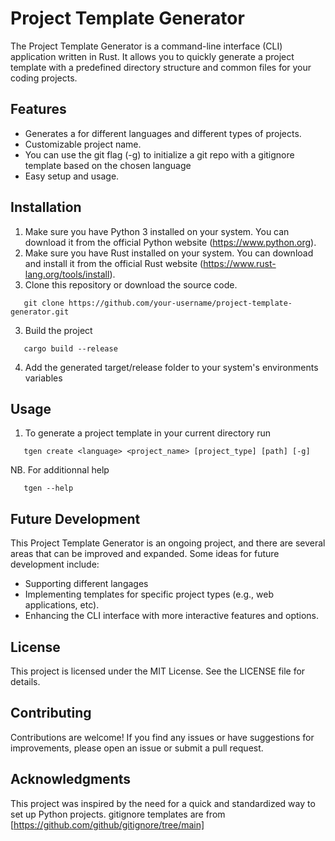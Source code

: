 # Project Template Generator

The Project Template Generator is a command-line interface (CLI) application written in Rust. 
It allows you to quickly generate a project template with a predefined directory structure and common files for your coding projects.

## Features
- Generates a for different languages and different types of projects.
- Customizable project name.
- You can use the git flag (-g) to initialize a git repo with a gitignore template based on the chosen language
- Easy setup and usage.

## Installation
1. Make sure you have Python 3 installed on your system. You can download it from the official Python website (https://www.python.org).
2. Make sure you have Rust installed on your system. You can download and install it from the official Rust website (https://www.rust-lang.org/tools/install).
3. Clone this repository or download the source code.
```shell
   git clone https://github.com/your-username/project-template-generator.git
```
3. Build the project
```shell
   cargo build --release
```
4. Add the generated target/release folder to your system's environments variables

## Usage
1. To generate a project template in your current directory run
```shell
   tgen create <language> <project_name> [project_type] [path] [-g]
```
NB. For additionnal help
```shell
   tgen --help
```

## Future Development 
This Project Template Generator is an ongoing project, and there are several areas that can be improved and expanded. Some ideas for future development include:

- Supporting different langages
- Implementing templates for specific project types (e.g., web applications, etc).
- Enhancing the CLI interface with more interactive features and options.

## License
This project is licensed under the MIT License. See the LICENSE file for details.

## Contributing
Contributions are welcome! If you find any issues or have suggestions for improvements, please open an issue or submit a pull request.

## Acknowledgments
This project was inspired by the need for a quick and standardized way to set up Python projects.
gitignore templates are from [https://github.com/github/gitignore/tree/main]
